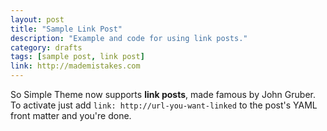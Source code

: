 ```yaml
---
layout: post
title: "Sample Link Post"
description: "Example and code for using link posts."
category: drafts
tags: [sample post, link post]
link: http://mademistakes.com  
---
```


So Simple Theme now supports **link posts**, made famous by John Gruber. To activate just add `link: http://url-you-want-linked` to the post's YAML front matter and you're done.